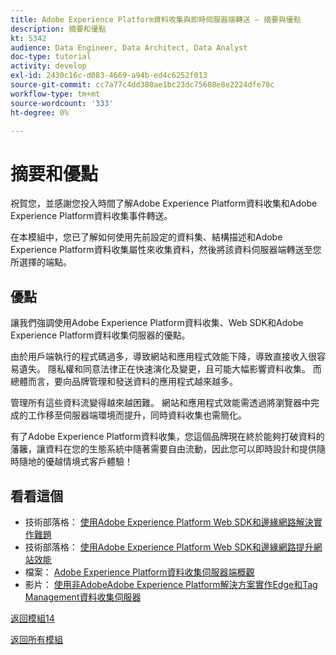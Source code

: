 ```yaml
---
title: Adobe Experience Platform資料收集與即時伺服器端轉送 — 摘要與優點
description: 摘要和優點
kt: 5342
audience: Data Engineer, Data Architect, Data Analyst
doc-type: tutorial
activity: develop
exl-id: 2430c16c-d083-4669-a94b-ed4c6252f013
source-git-commit: cc7a77c4dd380ae1bc23dc75608e8e2224dfe78c
workflow-type: tm+mt
source-wordcount: '333'
ht-degree: 0%

---
```


# 摘要和優點

祝賀您，並感謝您投入時間了解Adobe Experience Platform資料收集和Adobe Experience Platform資料收集事件轉送。

在本模組中，您已了解如何使用先前設定的資料集、結構描述和Adobe Experience Platform資料收集屬性來收集資料，然後將該資料伺服器端轉送至您所選擇的端點。

## 優點

讓我們強調使用Adobe Experience Platform資料收集、Web SDK和Adobe Experience Platform資料收集伺服器的優點。

由於用戶端執行的程式碼過多，導致網站和應用程式效能下降，導致直接收入很容易遺失。 隱私權和同意法律正在快速演化及變更，且可能大幅影響資料收集。 而總體而言，要向品牌管理和發送資料的應用程式越來越多。

管理所有這些資料流變得越來越困難。 網站和應用程式效能需透過將瀏覽器中完成的工作移至伺服器端環境而提升，同時資料收集也需簡化。

有了Adobe Experience Platform資料收集，您這個品牌現在終於能夠打破資料的藩籬，讓資料在您的生態系統中隨著需要自由流動，因此您可以即時設計和提供隨時隨地的優越情境式客戶體驗！

## 看看這個

- 技術部落格： [使用Adobe Experience Platform Web SDK和邊緣網路解決實作難題](https://medium.com/adobetech/solving-implementation-pain-points-with-adobe-experience-platform-web-sdk-and-edge-network-880b635e6819)
- 技術部落格： [使用Adobe Experience Platform Web SDK和邊緣網路提升網站效能](https://medium.com/adobetech/boosting-website-performance-with-adobe-experience-platform-web-sdk-and-edge-network-329fcf70fdf9)
- 檔案： [Adobe Experience Platform資料收集伺服器端概觀](https://experienceleague.adobe.com/docs/experience-platform/tags/event-forwarding/overview.html?lang=en#server-side-info)
- 影片： [使用非AdobeAdobe Experience Platform解決方案實作Edge和Tag Management資料收集伺服器](https://video.tv.adobe.com/v/331986?quality=12&learn=on)

[返回模組14](./aep-data-collection-ssf.md)

[返回所有模組](./../../overview.md)
